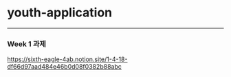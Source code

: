 # youth-application
---
###  Week 1 과제
https://sixth-eagle-4ab.notion.site/1-4-18-df66d97aad484e46b0d08f0382b88abc
